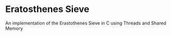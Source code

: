 Eratosthenes Sieve
==================

An implementation of the Erastothenes Sieve in C using Threads and Shared Memory
